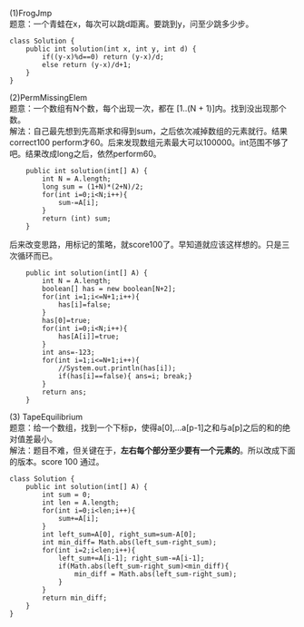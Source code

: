 (1)FrogJmp <br>
题意：一个青蛙在x，每次可以跳d距离。要跳到y，问至少跳多少步。<br>
```
class Solution {
    public int solution(int x, int y, int d) {
        if((y-x)%d==0) return (y-x)/d;
        else return (y-x)/d+1;
    }
}
```

(2)PermMissingElem<br>
 题意：一个数组有N个数，每个出现一次，都在 [1..(N + 1)]内。找到没出现那个数。<br>
解法：自己最先想到先高斯求和得到sum，之后依次减掉数组的元素就行。结果correct100 perform才60。后来发现数组元素最大可以100000。int范围不够了吧。结果改成long之后，依然perform60。
```
    public int solution(int[] A) {
        int N = A.length;
        long sum = (1+N)*(2+N)/2;
        for(int i=0;i<N;i++){
            sum-=A[i];
        }
        return (int) sum;
    }
```
 后来改变思路，用标记的策略，就score100了。早知道就应该这样想的。只是三次循环而已。 <br>
```
    public int solution(int[] A) {
        int N = A.length;
        boolean[] has = new boolean[N+2];
        for(int i=1;i<=N+1;i++){
            has[i]=false;
        }
        has[0]=true;
        for(int i=0;i<N;i++){
            has[A[i]]=true;
        }
        int ans=-123;
        for(int i=1;i<=N+1;i++){
            //System.out.println(has[i]);
            if(has[i]==false){ ans=i; break;}
        }
        return ans;
    }
```

(3)  TapeEquilibrium<br>
题意：给一个数组，找到一个下标p，使得a[0],...a[p-1]之和与a[p]之后的和的绝对值差最小。<br>
解法：题目不难，但关键在于，**左右每个部分至少要有一个元素的**。所以改成下面的版本。score 100 通过。<br>
```
class Solution {
    public int solution(int[] A) {
        int sum = 0;
        int len = A.length;
        for(int i=0;i<len;i++){
            sum+=A[i];
        }
        int left_sum=A[0], right_sum=sum-A[0];
        int min_diff= Math.abs(left_sum-right_sum);
        for(int i=2;i<len;i++){
            left_sum+=A[i-1]; right_sum-=A[i-1];
            if(Math.abs(left_sum-right_sum)<min_diff){
                min_diff = Math.abs(left_sum-right_sum);
            }
        }
        return min_diff;
    }
}
```
